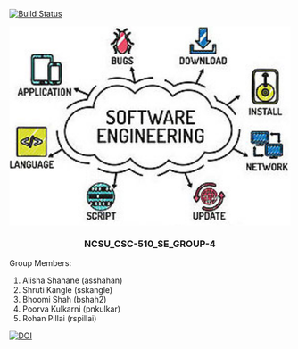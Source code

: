 [![Build Status](https://travis-ci.com/AlishaShahane/NCSU_CSC-510_SE_GROUP-4.svg?branch=master)](https://travis-ci.com/AlishaShahane/NCSU_CSC-510_SE_GROUP-4)
<p align="center">
<a name=top>
<a href="https://github.com/AlishaShahane/NCSU_CSC-510_SE_GROUP-4.git"><img  width=700 align=center
  src="https://github.com/AlishaShahane/NCSU_CSC-510_SE_GROUP-4/blob/master/misc/software-engineering.jpg"></a> 
<h3 style="text-align:center"> NCSU_CSC-510_SE_GROUP-4 </h3>
</p>

Group Members:
1. Alisha Shahane (asshahan)
2. Shruti Kangle (sskangle)
3. Bhoomi Shah (bshah2)
4. Poorva Kulkarni (pnkulkar)
5. Rohan Pillai (rspillai)

<a href="https://doi.org/10.5281/zenodo.3986205"><img src="https://zenodo.org/badge/DOI/10.5281/zenodo.3986205.svg" alt="DOI"></a>
